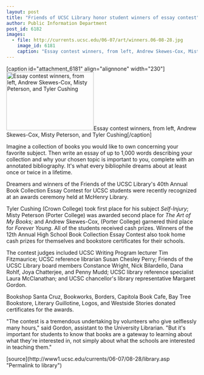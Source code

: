 ```yaml
---
layout: post
title: "Friends of UCSC Library honor student winners of essay contest"
author: Public Information Department
post_id: 6182
images:
  - file: http://currents.ucsc.edu/06-07/art/winners.06-08-28.jpg
    image_id: 6181
    caption: "Essay contest winners, from left, Andrew Skewes-Cox, Misty Peterson, and Tyler Cushing"
---
```


[caption id="attachment_6181" align="alignnone" width="230"]<a href="http://localhost/mysite/wp-content/uploads/2006/08/winners.06-08-28.jpg"><img class="size-full wp-image-6181" src="http://localhost/mysite/wp-content/uploads/2006/08/winners.06-08-28.jpg" alt="Essay contest winners, from left, Andrew Skewes-Cox, Misty Peterson, and Tyler Cushing" width="230" height="154" /></a>Essay contest winners, from left, Andrew Skewes-Cox, Misty Peterson, and Tyler Cushing[/caption]
<a name="content" id="content"></a>
<p>
  Imagine a collection of books you would like to own concerning your favorite subject. Then write an essay of up to 1,000 words describing your collection and why your chosen topic is important to you, complete with an annotated bibliography. It's what every bibliophile dreams about at least once or twice in a lifetime.
</p>
<p>
  Dreamers and winners of the Friends of the UCSC Library's 40th Annual Book Collection Essay Contest for UCSC students were recently recognized at an awards ceremony held at McHenry Library.
</p>
<p>
  Tyler Cushing (Crown College) took first place for his subject <i>Self-Injury</i>; Misty Peterson (Porter College) was awarded second place for <i>The Art of My Books;</i> and Andrew Skewes-Cox, (Porter College) garnered third place for <i>Forever Young</i>. All of the students received cash prizes. Winners of the 12th Annual High School Book Collection Essay Contest also took home cash prizes for themselves and bookstore certificates for their schools.
</p>
<p>
  The contest judges included UCSC Writing Program lecturer Tim Fitzmaurice; UCSC reference librarian Susan Chesley Perry; Friends of the UCSC Library board members Constance Wright, Nick Bilardello, Dana Rohlf, Joya Chatterjee, and Penny Mudd; UCSC library reference specialist Laura McClanathan; and UCSC chancellor's library representative Margaret Gordon.
</p>
<p>
  Bookshop Santa Cruz, Bookworks, Borders, Capitola Book Cafe, Bay Tree Bookstore, Literary Guillotine, Logos, and Westside Stories donated certificates for the awards.
</p>
<p>
  "The contest is a tremendous undertaking by volunteers who give selflessly many hours," said Gordon, assistant to the University Librarian. "But it's important for students to know that books are a gateway to learning about what they're interested in, not simply about what the schools are interested in teaching them."
</p>
[source](http://www1.ucsc.edu/currents/06-07/08-28/library.asp "Permalink to library")
